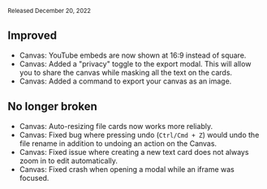 <small>Released December 20, 2022</small>

## Improved

- Canvas: YouTube embeds are now shown at 16:9 instead of square.
- Canvas: Added a "privacy" toggle to the export modal. This will allow you to share the canvas while masking all the text on the cards.
- Canvas: Added a command to export your canvas as an image.

## No longer broken

- Canvas: Auto-resizing file cards now works more reliably.
- Canvas: Fixed bug where pressing undo (`Ctrl/Cmd + Z`) would undo the file rename in addition to undoing an action on the Canvas.
- Canvas: Fixed issue where creating a new text card does not always zoom in to edit automatically.
- Canvas: Fixed crash when opening a modal while an iframe was focused.
